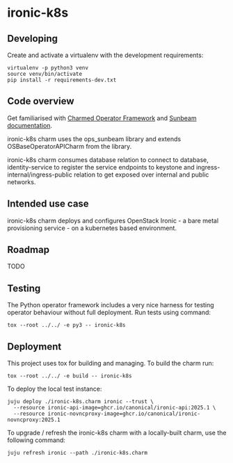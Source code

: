 # ironic-k8s

## Developing

Create and activate a virtualenv with the development requirements:

    virtualenv -p python3 venv
    source venv/bin/activate
    pip install -r requirements-dev.txt

## Code overview

Get familiarised with [Charmed Operator Framework](https://juju.is/docs/sdk)
and [Sunbeam documentation](sunbeam-docs).

ironic-k8s charm uses the ops\_sunbeam library and extends
OSBaseOperatorAPICharm from the library.

ironic-k8s charm consumes database relation to connect to database,
identity-service to register the service endpoints to keystone
and ingress-internal/ingress-public relation to get exposed over
internal and public networks.

## Intended use case

ironic-k8s charm deploys and configures OpenStack Ironic - a bare metal
provisioning service - on a kubernetes based environment.

## Roadmap

TODO

## Testing

The Python operator framework includes a very nice harness for testing
operator behaviour without full deployment. Run tests using command:

    tox --root ../../ -e py3 -- ironic-k8s

## Deployment

This project uses tox for building and managing. To build the charm
run:

    tox --root ../../ -e build -- ironic-k8s

To deploy the local test instance:

    juju deploy ./ironic-k8s.charm ironic --trust \
      --resource ironic-api-image=ghcr.io/canonical/ironic-api:2025.1 \
      --resource ironic-novncproxy-image=ghcr.io/canonical/ironic-novncproxy:2025.1

To upgrade / refresh the ironic-k8s charm with a locally-built charm, use the
following command:

    juju refresh ironic --path ./ironic-k8s.charm


<!-- LINKS -->

[sunbeam-docs]: https://opendev.org/openstack/sunbeam-charms/src/branch/main/README.md
